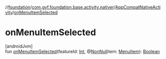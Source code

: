 //[foundation](../../../index.md)/[com.gyf.foundation.base.activity.nativer](../index.md)/[AppCompatNativeActivity](index.md)/[onMenuItemSelected](on-menu-item-selected.md)

# onMenuItemSelected

[androidJvm]\
fun [onMenuItemSelected](on-menu-item-selected.md)(featureId: [Int](https://kotlinlang.org/api/core/kotlin-stdlib/kotlin/-int/index.html), @[NonNull](https://developer.android.com/reference/kotlin/androidx/annotation/NonNull.html)item: [MenuItem](https://developer.android.com/reference/kotlin/android/view/MenuItem.html)): [Boolean](https://kotlinlang.org/api/core/kotlin-stdlib/kotlin/-boolean/index.html)